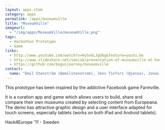 ```yaml
---
layout: apps-item
category: apps
permalink: /apps/museumville
title: "MuseumVille"
imageurl:
  - "/img/apps/MuseumVille/museumVille.png"
tags:
  - Hackathon Prototype
  - Game
links:
  - http://www.youtube.com/watch?v=HySnGLJgG6g&feature=youtu.be
  - http://www.slideshare.net/seoism/presentation-of-museumville-at-hack4europe-8429998
  - https://github.com/bogusjourney/museumville
contact: 
  name: "Emil Stenström (@emilstenstrom), Jens Tinfors (@jensa), Jonas Beckman (@jonasbeckman), Niklas Lindström (@niklasl), Tomas Seo (@seoism)"
---
```


This prototype has been inspired by the addictive Facebook game Farmville.

 It is a curation app and game which allows users to build, share and compare their own museums created by selecting content from Europeana. The demo has attractive graphic design and a user interface adapted for touch screens, especially tablets (works on both iPad and Android tablets).

 Hack4Europe '11 - Sweden
